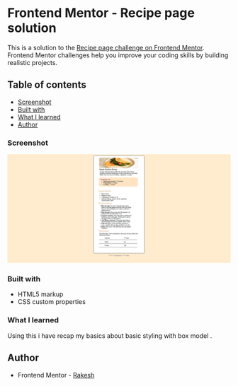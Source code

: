 # Frontend Mentor - Recipe page solution

This is a solution to the [Recipe page challenge on Frontend Mentor](https://www.frontendmentor.io/challenges/recipe-page-KiTsR8QQKm). Frontend Mentor challenges help you improve your coding skills by building realistic projects. 

## Table of contents

- [Screenshot](#screenshot)
- [Built with](#built-with)
- [What I learned](#what-i-learned)
- [Author](#author)


### Screenshot

![](./assets/outputimage/Recipepageimage.png)

### Built with

- HTML5 markup
- CSS custom properties
### What I learned

Using this i have recap my basics about basic styling with box model .

## Author

- Frontend Mentor - [Rakesh](https://www.frontendmentor.io/profile/RAKESH40-lgtm)
